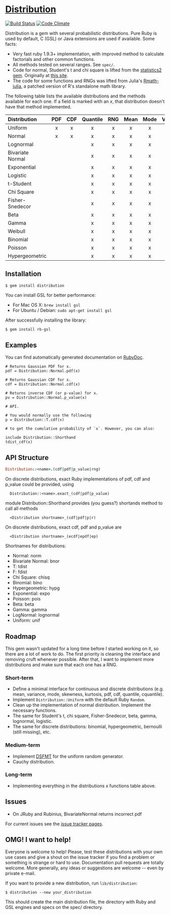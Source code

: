 # [Distribution](https://github.com/sciruby/distribution)

[![Build Status](https://travis-ci.org/SciRuby/distribution.svg?branch=master)](https://travis-ci.org/SciRuby/distribution)
[![Code Climate](https://codeclimate.com/github/SciRuby/distribution/badges/gpa.svg)](https://codeclimate.com/github/SciRuby/distribution)

Distribution is a gem with several probabilistic distributions. Pure Ruby is used by default, C (GSL) or Java extensions are used if available. Some facts:

- Very fast ruby 1.9.3+ implementation, with improved method to calculate factorials and other common functions.
- All methods tested on several ranges. See `spec/`.
- Code for normal, Student's t and chi square is lifted from the [statistics2 gem](https://rubygems.org/gems/statistics2). Originally at [this site](http://blade.nagaokaut.ac.jp/~sinara/ruby/math/statistics2).
- The code for some functions and RNGs was lifted from Julia's [Rmath-julia](https://github.com/JuliaLang/Rmath-julia), a patched version of R's standalone math library.

The following table lists the available distributions and the methods available for each one. If a field is marked with an *x*, that distribution doesn't have that method implemented.

| Distribution     | PDF | CDF | Quantile | RNG | Mean | Mode | Variance | Skewness | Kurtosis | Entropy |
| :--------------- | :-: | :-: | :------: | :-: | :--: | :--: | :------: | :------: | :------: | :-----: |
| Uniform          | x   | x   | x        | x   | x    | x    | x        | x        | x        | x       |
| Normal           | x   | x   | x        | x   | x    | x    | x        | x        | x        | x       |
| Lognormal        |     |     | x        | x   | x    | x    | x        | x        | x        | x       |
| Bivariate Normal |     |     | x        | x   | x    | x    | x        | x        | x        | x       |
| Exponential      |     |     | x        | x   | x    | x    | x        | x        | x        | x       |
| Logistic         |     |     | x        | x   | x    | x    | x        | x        | x        | x       |
| t-Student        |     |     | x        | x   | x    | x    | x        | x        | x        | x       |
| Chi Square       |     |     | x        | x   | x    | x    | x        | x        | x        | x       |
| Fisher-Snedecor  |     |     | x        | x   | x    | x    | x        | x        | x        | x       |
| Beta             |     |     | x        | x   | x    | x    | x        | x        | x        | x       |
| Gamma            |     |     | x        | x   | x    | x    | x        | x        | x        | x       |
| Weibull          |     |     | x        | x   | x    | x    | x        | x        | x        | x       |
| Binomial         |     |     | x        | x   | x    | x    | x        | x        | x        | x       |
| Poisson          |     |     | x        | x   | x    | x    | x        | x        | x        | x       |
| Hypergeometric   |     |     | x        | x   | x    | x    | x        | x        | x        | x       |

## Installation

```
$ gem install distribution
```

You can install GSL for better performance:

* For Mac OS X: `brew install gsl`
* For Ubuntu / Debian: `sudo apt-get install gsl`

After successfully installing the library:

```bash
$ gem install rb-gsl
```

## Examples

You can find automatically generated documentation on [RubyDoc](http://www.rubydoc.info/github/sciruby/distribution/master).

```
# Returns Gaussian PDF for x.
pdf = Distribution::Normal.pdf(x)

# Returns Gaussian CDF for x.
cdf = Distribution::Normal.cdf(x)

# Returns inverse CDF (or p-value) for x.
pv = Distribution::Normal.p_value(x)

# API.

# You would normally use the following
p = Distribution::T.cdf(x)

# to get the cumulative probability of `x`. However, you can also:

include Distribution::Shorthand
tdist_cdf(x)
```

## API Structure

```ruby
Distribution::<name>.(cdf|pdf|p_value|rng)
```

On discrete distributions, exact Ruby implementations of pdf, cdf and p_value could be provided, using

```
  Distribution::<name>.exact_(cdf|pdf|p_value)
```

module Distribution::Shorthand provides (you guess?) shortands method to call all methods

```
  <Distribution shortname>_(cdf|pdf|p|r)
```

On discrete distributions, exact cdf, pdf and p_value are

```
  <Distribution shortname>_(ecdf|epdf|ep)
```

Shortnames for distributions:

  * Normal: norm
  * Bivariate Normal: bnor
  * T: tdist
  * F: fdist
  * Chi Square: chisq
  * Binomial: bino
  * Hypergeometric: hypg
  * Exponential: expo
  * Poisson: pois
  * Beta: beta
  * Gamma: gamma
  * LogNormal: lognormal
  * Uniform: unif

## Roadmap

This gem wasn't updated for a long time before I started working on it, so there are a lot of work to do. The first priority is cleaning the interface and removing cruft whenever possible. After that, I want to implement more distributions and make sure that each one has a RNG.

### Short-term

- Define a minimal interface for continuous and discrete distributions (e.g. mean, variance, mode, skewness, kurtosis, pdf, cdf, quantile, cquantile).
- Implement `Distribution::Uniform` with the default Ruby `Random`.
- Clean up the implementation of normal distribution. Implement the necessary functions.
- The same for Student's t, chi square, Fisher-Snedecor, beta, gamma, lognormal, logistic.
- The same for discrete distributions: binomial, hypergeometric, bernoulli (still missing), etc.

### Medium-term

- Implement [DSFMT](http://www.math.sci.hiroshima-u.ac.jp/~m-mat/MT/SFMT/) for the uniform random generator.
- Cauchy distribution.

### Long-term

- Implementing everything in the distributions x functions table above.

## Issues

* On JRuby and Rubinius, BivariateNormal returns incorrect pdf

For current issues see the [issue tracker pages](https://github.com/sciruby/distribution/issues).

## OMG! I want to help!

Everyone is welcome to help! Please, test these distributions with your own use
cases and give a shout on the issue tracker if you find a problem or something
is strange or hard to use. Documentation pull requests are totally welcome.
More generally, any ideas or suggestions are welcome -- even by private e-mail.

If you want to provide a new distribution, run `lib/distribution`:

```
$ distribution --new your_distribution
```

This should create the main distribution file, the directory with Ruby and GSL engines and specs on the spec/ directory.

